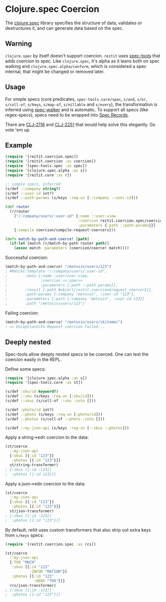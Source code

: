 # Clojure.spec Coercion

The [clojure.spec](https://clojure.org/guides/spec) library specifies the structure of data, validates or destructures it, and can generate data based on the spec.

## Warning

`clojure.spec` by itself doesn't support coercion. `reitit` uses [spec-tools](https://github.com/metosin/spec-tools) that adds coercion to spec. Like `clojure.spec`, it's alpha as it leans both on spec walking and `clojure.spec.alpha/conform`, which is considered a spec internal, that might be changed or removed later.

## Usage

For simple specs (core predicates, `spec-tools.core/spec`, `s/and`, `s/or`, `s/coll-of`, `s/keys`, `s/map-of`, `s/nillable` and `s/every`), the transformation is inferred using [spec-walker](https://github.com/metosin/spec-tools#spec-walker) and is automatic. To support all specs (like regex-specs), specs need to be wrapped into [Spec Records](https://github.com/metosin/spec-tools/blob/master/README.md#spec-records).

There are [CLJ-2116](https://dev.clojure.org/jira/browse/CLJ-2116) and [CLJ-2251](https://dev.clojure.org/jira/browse/CLJ-2251) that would help solve this elegantly. Go vote 'em up.

## Example

```clj
(require '[reitit.coercion.spec])
(require '[reitit.coercion :as coercion])
(require '[spec-tools.spec :as spec])
(require '[clojure.spec.alpha :as s])
(require '[reitit.core :as r])

;; simple specs, inferred
(s/def ::company string?)
(s/def ::user-id int?)
(s/def ::path-params (s/keys :req-un [::company ::user-id]))

(def router
  (r/router
    ["/:company/users/:user-id" {:name ::user-view
                                 :coercion reitit.coercion.spec/coercion
                                 :parameters {:path ::path-params}}]
    {:compile coercion/compile-request-coercers}))

(defn match-by-path-and-coerce! [path]
  (if-let [match (r/match-by-path router path)]
    (assoc match :parameters (coercion/coerce! match))))
```

Successful coercion:

```clj
(match-by-path-and-coerce! "/metosin/users/123")
; #Match{:template "/:company/users/:user-id",
;        :data {:name :user/user-view,
;               :coercion <<:spec>>
;               :parameters {:path ::path-params}},
;        :result {:path #object[reitit.coercion$request_coercer$]},
;        :path-params {:company "metosin", :user-id "123"},
;        :parameters {:path {:company "metosin", :user-id 123}}
;        :path "/metosin/users/123"}
```

Failing coercion:

```clj
(match-by-path-and-coerce! "/metosin/users/ikitommi")
; => ExceptionInfo Request coercion failed...
```

## Deeply nested

Spec-tools allow deeply nested specs to be coerced. One can test the coercion easily in the REPL.

Define some specs:

```clj
(require '[clojure.spec.alpha :as s])
(require '[spec-tools.core :as st])

(s/def :sku/id keyword?)
(s/def ::sku (s/keys :req-un [:sku/id]))
(s/def ::skus (s/coll-of ::sku :into []))

(s/def :photo/id int?)
(s/def ::photo (s/keys :req-un [:photo/id]))
(s/def ::photos (s/coll-of ::photo :into []))

(s/def ::my-json-api (s/keys :req-un [::skus ::photos]))
```

Apply a string->edn coercion to the data:

```clj
(st/coerce
  ::my-json-api
  {:skus [{:id "123"}]
   :photos [{:id "123"}]}
  st/string-transformer)
; {:skus [{:id :123}]
;  :photos [{:id 123}]}
```

Apply a json->edn coercion to the data:

```clj
(st/coerce
  ::my-json-api
  {:skus [{:id "123"}]
   :photos [{:id "123"}]}
  st/json-transformer)
; {:skus [{:id :123}]
;  :photos [{:id "123"}]}
```

By default, reitit uses custom transformers that also strip out extra keys from `s/keys` specs:

```clj
(require '[reitit.coercion.spec :as rcs])

(st/coerce
  ::my-json-api
  {:TOO "MUCH"
   :skus [{:id "123"
           :INFOR "MATION"}]
   :photos [{:id "123"
             :HERE "TOO"}]}
  rcs/json-transformer)
; {:skus [{:id :123}]
;  :photos [{:id "123"}]}
```
